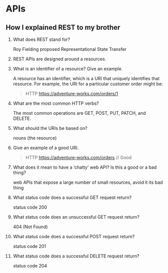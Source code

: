 # APIs


## How I explained REST to my brother


1. What does REST stand for?

    Roy Fielding proposed Representational State Transfer 

2. REST APIs are designed around a resources.


3. What is an identifier of a resource? Give an example.

    A resource has an identifier, which is a URI that uniquely identifies that resource. For example, the URI for a particular customer order might be:

    >HTTP
    https://adventure-works.com/orders/1

4. What are the most common HTTP verbs?

    The most common operations are GET, POST, PUT, PATCH, and DELETE.

5. What should the URIs be based on?

    nouns (the resource)

6. Give an example of a good URI.

    >HTTP
    https://adventure-works.com/orders // Good


7. What does it mean to have a ‘chatty’ web API? Is this a good or a bad thing?

    web APIs that expose a large number of small resources, avoid it its bad thing

8. What status code does a successful GET request return?

    status code 200 


9. What status code does an unsuccessful GET request return?

     404 (Not Found)

10. What status code does a successful POST request return?

    status code 201

11. What status code does a successful DELETE request return?

    status code 204



